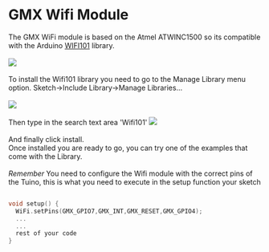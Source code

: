 # GMX Wifi Module

The GMX WiFi module is based on the Atmel ATWINC1500 so its compatible with the Arduino [WIFI101](https://www.arduino.cc/en/Reference/WiFi101) library.<br/><br/>
<img src="https://raw.githubusercontent.com/gimasi//assets/gmx_wifi.png"/>
<br/>
<br/>
To install the Wifi101 library you need to go to the Manage Library menu option. Sketch->Include Library->Manage Libraries...
<br/><br/>
<img src="https://raw.githubusercontent.com/gimasi//assets/install1.png"/>
<br/>
<br/>
Then type in the search text area 'Wifi101'
<img src="https://raw.githubusercontent.com/gimasi//assets/install2.png"/>
<br/>
<br/>
And finally click install.<br/>
Once installed you are ready to go, you can try one of the examples that come with the Library.<br/><br/>
*Remember* You need to configure the Wifi module with the correct pins of the Tuino, this is what you need to execute in the setup function your sketch
```c

void setup() {
  WiFi.setPins(GMX_GPIO7,GMX_INT,GMX_RESET,GMX_GPIO4);
  ...
  ...
  rest of your code
}
```